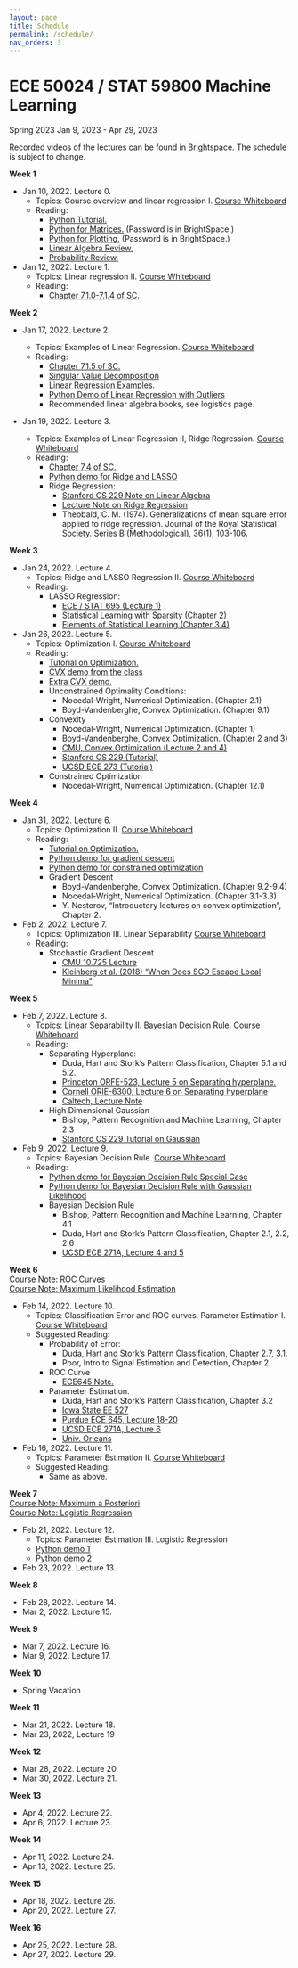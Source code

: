 ```yaml
---
layout: page
title: Schedule
permalink: /schedule/
nav_orders: 3
---
```


# ECE 50024 / STAT 59800 Machine Learning
Spring 2023
Jan 9, 2023 - Apr 29, 2023 

Recorded videos of the lectures can be found in Brightspace. The schedule is subject to change. 

**Week 1**
- Jan 10, 2022. Lecture 0. 
    - Topics: Course overview and linear regression I. [Course Whiteboard](https://purdue.brightspace.com/d2l/le/content/703824/viewContent/12013957/View)
    - Reading: 
        - [Python Tutorial.](../resources/python.html) 
        - [Python for Matrices.](https://drive.google.com/file/d/1H7oBGaskGj09dAYjE3uAScMsgOM2aS2S/view) (Password is in BrightSpace.)
        - [Python for Plotting.](https://drive.google.com/file/d/1U_RlofuGRKJMLgyqjwCmpJtC63mPUQ5V/view) (Password is in BrightSpace.)
        - [Linear Algebra Review.](https://engineering.purdue.edu/ChanGroup/ECE595/files/Tutorial_01_algebra.pdf)
        - [Probability Review.](https://engineering.purdue.edu/ChanGroup/ECE595/files/Tutorial_02_prob.pdf)
- Jan 12, 2022. Lecture 1.
    - Topics: Linear regression II. [Course Whiteboard](https://purdue.brightspace.com/d2l/le/content/703824/viewContent/12033762/View)
    - Reading:
        - [Chapter 7.1.0-7.1.4 of SC.](https://probability4datascience.com/) 

**Week 2**
- Jan 17, 2022. Lecture 2.
    - Topics: Examples of Linear Regression. [Course Whiteboard](https://purdue.brightspace.com/d2l/le/content/703824/viewContent/12058190/View)
    - Reading:
        - [Chapter 7.1.5 of SC.](https://probability4datascience.com/)
        - [Singular Value Decomposition](https://towardsdatascience.com/understanding-singular-value-decomposition-and-its-application-in-data-science-388a54be95d)
        - [Linear Regression Examples](https://engineering.purdue.edu/ChanGroup/ECE595/files/Tutorial_03_regression.pdf).
        - [Python Demo of Linear Regression with Outliers](https://colab.research.google.com/drive/1h_1oTz-Qocd-09KKTmbBw4E5mSa6UaCq?usp=sharing)
        - Recommended linear algebra books, see logistics page. 

- Jan 19, 2022. Lecture 3.
    - Topics: Examples of Linear Regression II, Ridge Regression. [Course Whiteboard](https://purdue.brightspace.com/d2l/le/content/703824/viewContent/12072976/View)
    - Reading:
        - [Chapter 7.4 of SC.](https://probability4datascience.com/)
        - [Python demo for Ridge and LASSO](https://colab.research.google.com/drive/1bljOM3wQJeFG_tX3u5HRDQy73KZULccW?usp=sharing)
        - Ridge Regression:
            - [Stanford CS 229 Note on Linear Algebra](http://cs229.stanford.edu/section/cs229-linalg.pdf)
            - [Lecture Note on Ridge Regression](https://arxiv.org/pdf/1509.09169.pdf)
            - Theobald, C. M. (1974). Generalizations of mean square error applied
to ridge regression. Journal of the Royal Statistical Society. Series B
(Methodological), 36(1), 103-106.
        
**Week 3**
- Jan 24, 2022. Lecture 4.
    - Topics: Ridge and LASSO Regression II. [Course Whiteboard](https://purdue.brightspace.com/d2l/le/content/703824/viewContent/12098685/View)
    - Reading:
        - LASSO Regression:
            - [ECE / STAT 695 (Lecture 1)](https://engineering.purdue.edu/ChanGroup/ECE695.html)
            - [Statistical Learning with Sparsity (Chapter 2)](https://web.stanford.edu/~hastie/StatLearnSparsity/)
            - [Elements of Statistical Learning (Chapter 3.4)](https://web.stanford.edu/~hastie/ElemStatLearn/)
- Jan 26, 2022. Lecture 5.
    - Topics: Optimization I. [Course Whiteboard](https://purdue.brightspace.com/d2l/le/content/703824/viewContent/12105986/View)
    - Reading:
        - [Tutorial on Optimization.](https://engineering.purdue.edu/ChanGroup/ECE595/files/Tutorial_04_optima.pdf)
        - [CVX demo from the class](https://colab.research.google.com/drive/1Hi_oJ8wEDOUGaxxBZV45fyJAMj2uVXiD?usp=sharing)
        - [Extra CVX demo.](https://engineering.purdue.edu/ChanGroup/ECE595/files/ECE595_demo_04.html)
        - Unconstrained Optimality Conditions:
            - Nocedal-Wright, Numerical Optimization. (Chapter 2.1)
            - Boyd-Vandenberghe, Convex Optimization. (Chapter 9.1)
        - Convexity
            - Nocedal-Wright, Numerical Optimization. (Chapter 1)
            - Boyd-Vandenberghe, Convex Optimization. (Chapter 2 and 3)
            - [CMU, Convex Optimization (Lecture 2 and 4)](https://www.stat.cmu.edu/~ryantibs/convexopt-F18/)
            - [Stanford CS 229 (Tutorial)](http://cs229.stanford.edu/section/cs229-cvxopt.pdf)
            - [UCSD ECE 273 (Tutorial)](http://eceweb.ucsd.edu/~gert/ECE273/CvxOptTutPaper.pdf)
        - Constrained Optimization
            - Nocedal-Wright, Numerical Optimization. (Chapter 12.1)

**Week 4**
- Jan 31, 2022. Lecture 6.
    - Topics: Optimization II. [Course Whiteboard](https://purdue.brightspace.com/d2l/le/content/703824/viewContent/12128963/View)
    - Reading:
        - [Tutorial on Optimization.](https://engineering.purdue.edu/ChanGroup/ECE595/files/Tutorial_04_optima.pdf)
        - [Python demo for gradient descent](https://engineering.purdue.edu/ChanGroup/ECE595/files/ECE595_demo_05.html)
        - [Python demo for constrained optimization](https://engineering.purdue.edu/ChanGroup/ECE595/files/ECE595_demo_06.html)
        - Gradient Descent
            - Boyd-Vandenberghe, Convex Optimization. (Chapter 9.2-9.4)
            - Nocedal-Wright, Numerical Optimization. (Chapter 3.1-3.3)
            - Y. Nesterov, “Introductory lectures on convex optimization”, Chapter 2.
- Feb 2, 2022. Lecture 7.
    - Topics: Optimization III. Linear Separability [Course Whiteboard](https://purdue.brightspace.com/d2l/le/content/703824/viewContent/12138830/View)
    - Reading:
         - Stochastic Gradient Descent
            - [CMU 10.725 Lecture](https://www.stat.cmu.edu/~ryantibs/convexopt/lectures/stochastic-gd.pdf)
            - [Kleinberg et al. (2018) “When Does SGD Escape Local Minima”](https://arxiv.org/pdf/1802.06175.pdf)

**Week 5**
- Feb 7, 2022. Lecture 8.
    - Topics: Linear Separability II. Bayesian Decision Rule. [Course Whiteboard](https://purdue.brightspace.com/d2l/le/content/703824/viewContent/12154778/View)
    - Reading: 
        - Separating Hyperplane:
            - Duda, Hart and Stork’s Pattern Classification, Chapter 5.1 and 5.2.
            - [Princeton ORFE-523, Lecture 5 on Separating hyperplane.](http://www.princeton.edu/~amirali/Public/Teaching/ORF523/S16/ORF523_S16_Lec5_gh.pdf)
            - [Cornell ORIE-6300, Lecture 6 on Separating hyperplane](https://people.orie.cornell.edu/dpw/orie6300/fall2008/Lectures/lec06.pdf)
            - [Caltech, Lecture Note](http://www.its.caltech.edu/~kcborder/Notes/SeparatingHyperplane.pdf)
        - High Dimensional Gaussian
            - Bishop, Pattern Recognition and Machine Learning, Chapter 2.3
            - [Stanford CS 229 Tutorial on Gaussian](http://cs229.stanford.edu/section/gaussians.pdf)
- Feb 9, 2022. Lecture 9.
    - Topics: Bayesian Decision Rule. [Course Whiteboard](https://purdue.brightspace.com/d2l/le/content/703824/viewContent/12164509/View)
    - Reading:
        - [Python demo for Bayesian Decision Rule Special Case](https://engineering.purdue.edu/ChanGroup/ECE595/files/ECE595_demo_07.html)
        - [Python demo for Bayesian Decision Rule with Gaussian Likelihood](https://colab.research.google.com/drive/1DSN0z1GNAyok8_gC1YbyzmU_xN5Vho7J?usp=sharing)
        - Bayesian Decision Rule
            - Bishop, Pattern Recognition and Machine Learning, Chapter 4.1
            - Duda, Hart and Stork’s Pattern Classification, Chapter 2.1, 2.2, 2.6
            - [UCSD ECE 271A, Lecture 4 and 5](http://www.svcl.ucsd.edu/courses/ece271A/ece271A.htm)

**Week 6**  
[Course Note: ROC Curves](https://purdue.brightspace.com/d2l/le/content/703824/viewContent/12396180/View)  
[Course Note: Maximum Likelihood Estimation](https://purdue.brightspace.com/d2l/le/content/703824/viewContent/12396142/View)  
- Feb 14, 2022. Lecture 10.
    - Topics: Classification Error and ROC curves. Parameter Estimation I. [Course Whiteboard](https://purdue.brightspace.com/d2l/le/content/703824/viewContent/12181804/View)
    - Suggested Reading:
        - Probability of Error:
            - Duda, Hart and Stork’s Pattern Classification, Chapter 2.7, 3.1.
            - Poor, Intro to Signal Estimation and Detection, Chapter 2.
        - ROC Curve
            - [ECE645 Note.](https://engineering.purdue.edu/ChanGroup/ECE645Notes/StudentLecture02.pdf)
        - Parameter Estimation.
            - Duda, Hart and Stork’s Pattern Classification, Chapter 3.2
            - [Iowa State EE 527](https://engineering.purdue.edu/ChanGroup/ECE595/files/Lecture11_mle.pdf)
            - [Purdue ECE 645, Lecture 18-20](https://engineering.purdue.edu/ChanGroup/ECE645.html)
            - [UCSD ECE 271A, Lecture 6](http://www.svcl.ucsd.edu/courses/ece271A/ece271A.htm)
            - [Univ. Orleans](https://www.univ-orleans.fr/deg/masters/ESA/CH/Chapter2_MLE.pdf) 
- Feb 16, 2022. Lecture 11.
    - Topics: Parameter Estimation II. [Course Whiteboard](https://purdue.brightspace.com/d2l/le/content/703824/viewContent/12192786/View)
    - Suggested Reading:
        - Same as above.

**Week 7**  
[Course Note: Maximum a Posteriori](https://purdue.brightspace.com/d2l/le/content/703824/viewContent/12396638/View)  
[Course Note: Logistic Regression](https://purdue.brightspace.com/d2l/le/content/703824/viewContent/12396820/View)  
- Feb 21, 2022. Lecture 12.  
    - Topics: Parameter Estimation III. Logistic Regression
    - [Python demo 1](https://colab.research.google.com/drive/187eDDEAe_jJfvS3TPUc6xhpFw2Yect2T)
    - [Python demo 2](https://colab.research.google.com/drive/1OFKZAFdPQPWsJoRL44eBHA7q4_lO0Wha)
- Feb 23, 2022. Lecture 13.

**Week 8**
- Feb 28, 2022. Lecture 14.
- Mar 2, 2022. Lecture 15.

**Week 9**
- Mar 7, 2022. Lecture 16.
- Mar 9, 2022. Lecture 17.

**Week 10**  
- Spring Vacation

**Week 11**
- Mar 21, 2022. Lecture 18.
- Mar 23, 2022, Lecture 19

**Week 12**
- Mar 28, 2022. Lecture 20.
- Mar 30, 2022. Lecture 21.

**Week 13**
- Apr 4, 2022. Lecture 22.
- Apr 6, 2022. Lecture 23.

**Week 14**
- Apr 11, 2022. Lecture 24.
- Apr 13, 2022. Lecture 25.

**Week 15**
- Apr 18, 2022. Lecture 26.
- Apr 20, 2022. Lecture 27.

**Week 16**
- Apr 25, 2022. Lecture 28.
- Apr 27, 2022. Lecture 29.